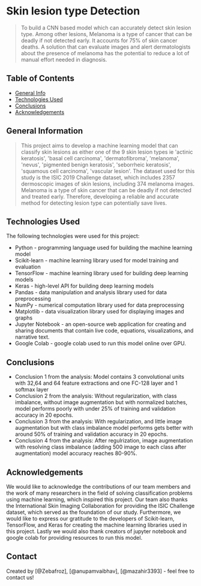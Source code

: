 # Skin lesion type Detection 
> To build a CNN based model which can accurately detect skin lesion type. Among other lesions, Melanoma is a type of cancer that can be deadly if not detected early. It accounts for 75% of skin cancer deaths. A solution that can evaluate images and alert dermatologists about the presence of melanoma has the potential to reduce a lot of manual effort needed in diagnosis.


## Table of Contents
* [General Info](#general-information)
* [Technologies Used](#technologies-used)
* [Conclusions](#conclusions)
* [Acknowledgements](#acknowledgements)


## General Information
> This project aims to develop a machine learning model that can classify skin lesions as either one of the 9 skin lesion types ie 
 'actinic keratosis',
 'basal cell carcinoma',
 'dermatofibroma',
 'melanoma',
 'nevus',
 'pigmented benign keratosis',
 'seborrheic keratosis',
 'squamous cell carcinoma',
 'vascular lesion'.
 The dataset used for this study is the ISIC 2019 Challenge dataset, which includes 2357  dermoscopic images of skin lesions, including 374 melanoma images. Melanoma is a type of skin cancer that can be deadly if not detected and treated early. Therefore, developing a reliable and accurate method for detecting lesion type can potentially save lives.


## Technologies Used
The following technologies were used for this project:

- Python - programming language used for building the machine learning model
- Scikit-learn - machine learning library used for model training and evaluation
- TensorFlow - machine learning library used for building deep learning models
- Keras - high-level API for building deep learning models
- Pandas - data manipulation and analysis library used for data preprocessing
- NumPy - numerical computation library used for data preprocessing
- Matplotlib - data visualization library used for displaying images and graphs
- Jupyter Notebook - an open-source web application for creating and sharing documents that contain live code, equations, visualizations, and narrative text.
- Google Colab - google colab used to run this model online over GPU.

## Conclusions
- Conclusion 1 from the analysis:
Model contains 3 convolutional units with 32,64 and 64 feature extractions and one FC-128 layer and 1 softmax layer
- Conclusion 2 from the analysis:
Without regularization, with class imbalance, without image augmentation but with normalized batches, model performs poorly with under 25% of training and validation accuracy in 20 epochs.
- Conclusion 3 from the analysis:
With regularization, and little image augmentation but with class imbalance model performs gets better with around 50% of training and validation accuracy in 20 epochs.
- Conclusion 4 from the analysis:
After regulrization, image augmentation with resolving class imbalance (adding 500 image to each class after augmentation) model accuracy reaches 80-90%.


## Acknowledgements
We would like to acknowledge the contributions of our team members and the work of many researchers in the field of solving classification problems using machine learning, which inspired this project. Our team also thanks the International Skin Imaging Collaboration for providing the ISIC Challenge dataset, which served as the foundation of our study. Furthermore, we would like to express our gratitude to the developers of Scikit-learn, TensorFlow, and Keras for creating the machine learning libraries used in this project. Lastly we would also thank creators of jupyter notebook and google colab for providing resources to run this model.


## Contact
Created by [@Zebafroz], [@anupamvaibhav], [@mazahir3393] - feel free to contact us!

